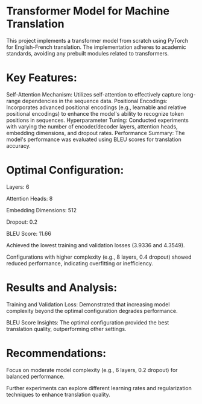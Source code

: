 # Transformer Model for Machine Translation
This project implements a transformer model from scratch using PyTorch for English-French translation. The implementation adheres to academic standards, avoiding any prebuilt modules related to transformers.

# Key Features:
Self-Attention Mechanism: Utilizes self-attention to effectively capture long-range dependencies in the sequence data.
Positional Encodings: Incorporates advanced positional encodings (e.g., learnable and relative positional encodings) to enhance the model's ability to recognize token positions in sequences.
Hyperparameter Tuning: Conducted experiments with varying the number of encoder/decoder layers, attention heads, embedding dimensions, and dropout rates.
Performance Summary:
The model's performance was evaluated using BLEU scores for translation accuracy.

# Optimal Configuration:

Layers: 6

Attention Heads: 8

Embedding Dimensions: 512

Dropout: 0.2

BLEU Score: 11.66

Achieved the lowest training and validation losses (3.9336 and 4.3549).

Configurations with higher complexity (e.g., 8 layers, 0.4 dropout) showed reduced performance, indicating overfitting or inefficiency.

# Results and Analysis:

Training and Validation Loss: Demonstrated that increasing model complexity beyond the optimal configuration degrades performance.

BLEU Score Insights: The optimal configuration provided the best translation quality, outperforming other settings.

# Recommendations:

Focus on moderate model complexity (e.g., 6 layers, 0.2 dropout) for balanced performance.

Further experiments can explore different learning rates and regularization techniques to enhance translation quality.
